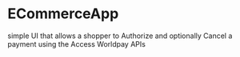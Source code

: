 # ECommerceApp
simple UI that allows a shopper to Authorize and optionally Cancel a payment using the Access Worldpay APIs
